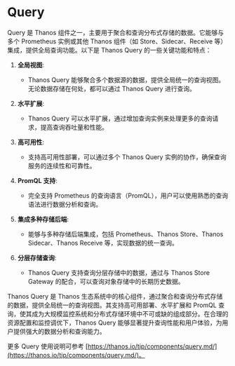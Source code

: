 # Query

Query 是 Thanos 组件之一，主要用于聚合和查询分布式存储的数据。它能够与多个 Prometheus 实例或其他 Thanos 组件（如 Store、Sidecar、Receive 等）集成，提供全局查询功能。以下是 Thanos Query 的一些关键功能和特点：

1. **全局视图**:
   - Thanos Query 能够聚合多个数据源的数据，提供全局统一的查询视图。无论数据存储在何处，都可以通过 Thanos Query 进行查询。

2. **水平扩展**:
   - Thanos Query 可以水平扩展，通过增加查询实例来处理更多的查询请求，提高查询吞吐量和性能。

3. **高可用性**:
   - 支持高可用性部署，可以通过多个 Thanos Query 实例的协作，确保查询服务的连续性和可靠性。

4. **PromQL 支持**:
   - 完全支持 Prometheus 的查询语言（PromQL），用户可以使用熟悉的查询语法进行数据分析和查询。

5. **集成多种存储后端**:
   - 能够与多种存储后端集成，包括 Prometheus、Thanos Store、Thanos Sidecar、Thanos Receive 等，实现数据的统一查询。

6. **分层存储查询**:
   - Thanos Query 支持查询分层存储中的数据，通过与 Thanos Store Gateway 的配合，可以查询对象存储中的长期历史数据。

Thanos Query 是 Thanos 生态系统中的核心组件，通过聚合和查询分布式存储的数据，提供全局统一的查询视图。其支持高可用部署、水平扩展和 PromQL 查询，使其成为大规模监控系统和分布式存储环境中不可或缺的组成部分。在合理的资源配置和监控调优下，Thanos Query 能够显著提升查询性能和用户体验，为用户提供强大的数据分析和查询能力。

更多 Query 使用说明可参考 [https://thanos.io/tip/components/query.md/](https://thanos.io/tip/components/query.md/)。
